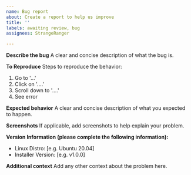```yaml
---
name: Bug report
about: Create a report to help us improve
title: ''
labels: awaiting review, bug
assignees: StrangeRanger

---
```


**Describe the bug**
A clear and concise description of what the bug is.

**To Reproduce**
Steps to reproduce the behavior:
1. Go to '...'
2. Click on '....'
3. Scroll down to '....'
4. See error

**Expected behavior**
A clear and concise description of what you expected to happen.

**Screenshots**
If applicable, add screenshots to help explain your problem.

**Version Information (please complete the following information):**
 - Linux Distro: [e.g. Ubuntu 20.04]
 - Installer Version: [e.g. v1.0.0]

**Additional context**
Add any other context about the problem here.
